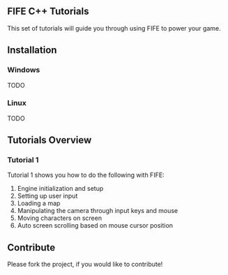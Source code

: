 FIFE C++ Tutorials
------------------

This set of tutorials will guide you through using FIFE to power your game.

## Installation 

### Windows

TODO

### Linux

TODO

## Tutorials Overview

### Tutorial 1 

Tutorial 1 shows you how to do the following with FIFE:

1. Engine initialization and setup
2. Setting up user input
3. Loading a map
4. Manipulating the camera through input keys and mouse
5. Moving characters on screen
6. Auto screen scrolling based on mouse cursor position

## Contribute

Please fork the project, if you would like to contribute!